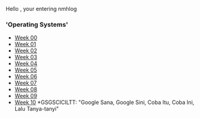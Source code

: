 Hello , your entering nmhlog



###  'Operating Systems' 
* [Week 00](W00/) 
* [Week 01](W01/) 
* [Week 02](W02/) 
* [Week 03](W03/) 
* [Week 04](W04/) 
* [Week 05](W05/) 
* [Week 06](W06/) 
* [Week 07](W07/) 
* [Week 08](W08/) 
* [Week 09](W09/) 
* [Week 10](W10/)
*GSGSCICILTT: "Google Sana, Google Sini, Coba Itu, Coba Ini, Lalu Tanya-tanyi"
